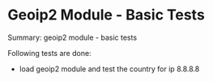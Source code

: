 # Geoip2 Module - Basic Tests #

Summary: geoip2 module - basic tests

Following tests are done:

  * load geoip2 module and test the country for ip 8.8.8.8
